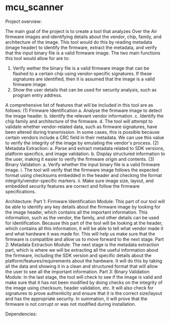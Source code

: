 # mcu_scanner
Project overview:

The main goal of the project is to create a tool that analyzes Over the Air firmware images and identifying details about the vendor, chip, family, and architecture of the image. This tool would do this by reading metadata (image header) to identify the firmware, extract the metadata, and verify that the input binary file is a valid firmware image.  The two main functions this tool would allow for are to:
1. Verify wether the binary file is a valid firmware image that can be flashed to a certain chip using vendor-specific signatures. If these signatures are identified, then it is assumed that the image is a valid firmware image.
2. Show the user details that can be used for security analysis, such as program entry address.

A comprehensive list of features that will be included in this tool are as follows:
(1) Firmware Identification
	a. Analyse the firmware image to detect the image header.
	b. Identify the relevant vendor information.
	c. Identify the chip family and architecture of the firmware.
	d. The tool will attempt to validate whether vendor-related data, such as firmware signatures, have been altered during 				transmission. In some cases, this is possible because certain vendors include a CRC field in their metadata. We can use this 	value to verify the integrity of the image by emulating the vendor's process.
(2) Metadata Extraction:
	a. Parse and extract metadata related to SDK versions, platform specifics, and image validation.
	b. Display structured information to the user, making it easier to verify the firmware origin and contents.
(3) Binary Validation:
	a. Verify whether the input binary file is a valid firmware image.
		i. The tool will verify that the firmware image follows the expected format using checksums embedded in the header and checking the format integrity/vendor-specific markers.
		ii. Make sure image size, layout, and embedded security features are correct and follow the firmware specifications.


Architecture:
Part 1:
Firmware Identification Module: 
This part of our tool will be able to identify any key details about the firmware image by looking for the image header, which contains all the important information. This information, such as the vendor, the family, and other details can be used for identification. Because this part of the tool will be looking at the header, which contains all this information, it will be able to tell what vendor made it and what hardware it was made for. This will help us make sure that the firmware is compatible and allow us to move forward to the next stage.
Part 2:
Metadata Extraction Module: 
The next stage is the metadata extraction part, which is where we will be extracting all the useful information about the firmware, including the SDK version and specific details about the platform/features/requirements about the hardware. It will do this by taking all the data and showing it in a clean and structured format that will allow the user to see all the important information.
Part 3:
Binary Validation Module: 
In the last stage, the tool will check to see if the image is valid and make sure that it has not been modified by doing checks on the integrity of the image using checksum, header validation, etc. It will also check for signatures to prove authenticity and ensure that it is the correct size/layout and has the appropriate security. In summation, it will prove that the firmware is not corrupt or was not modified during installation.



Dependencies: